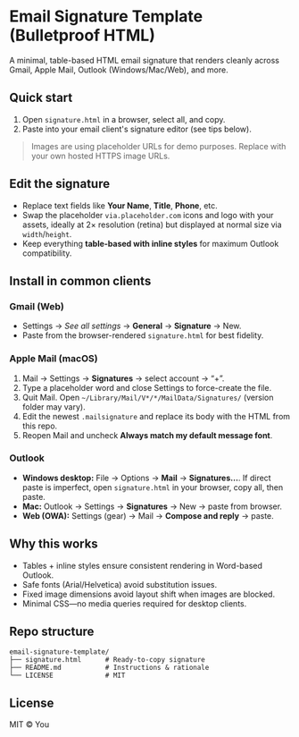 
# Email Signature Template (Bulletproof HTML)

A minimal, table-based HTML email signature that renders cleanly across Gmail, Apple Mail, Outlook (Windows/Mac/Web), and more.

## Quick start

1. Open `signature.html` in a browser, select all, and copy.
2. Paste into your email client's signature editor (see tips below).

> Images are using placeholder URLs for demo purposes. Replace with your own hosted HTTPS image URLs.

## Edit the signature

- Replace text fields like **Your Name**, **Title**, **Phone**, etc.
- Swap the placeholder `via.placeholder.com` icons and logo with your assets, ideally at 2× resolution (retina) but displayed at normal size via `width`/`height`.
- Keep everything **table-based with inline styles** for maximum Outlook compatibility.

## Install in common clients

### Gmail (Web)
- Settings → *See all settings* → **General** → **Signature** → New.
- Paste from the browser-rendered `signature.html` for best fidelity.

### Apple Mail (macOS)
1. Mail → Settings → **Signatures** → select account → “+”.
2. Type a placeholder word and close Settings to force-create the file.
3. Quit Mail. Open `~/Library/Mail/V*/*/MailData/Signatures/` (version folder may vary).
4. Edit the newest `.mailsignature` and replace its body with the HTML from this repo.
5. Reopen Mail and uncheck **Always match my default message font**.

### Outlook
- **Windows desktop:** File → Options → **Mail** → **Signatures…**. If direct paste is imperfect, open `signature.html` in your browser, copy all, then paste.
- **Mac:** Outlook → Settings → **Signatures** → New → paste from browser.
- **Web (OWA):** Settings (gear) → Mail → **Compose and reply** → paste.

## Why this works
- Tables + inline styles ensure consistent rendering in Word-based Outlook.
- Safe fonts (Arial/Helvetica) avoid substitution issues.
- Fixed image dimensions avoid layout shift when images are blocked.
- Minimal CSS—no media queries required for desktop clients.

## Repo structure

```
email-signature-template/
├── signature.html      # Ready-to-copy signature
├── README.md           # Instructions & rationale
└── LICENSE             # MIT
```

## License
MIT © You
